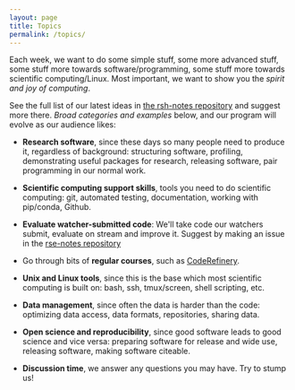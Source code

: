 ```yaml
---
layout: page
title: Topics
permalink: /topics/
---
```


Each week, we want to do some simple stuff, some more advanced stuff, some
stuff more towards software/programming, some stuff more towards
scientific computing/Linux.  Most important, we want to show you the
*spirit and joy of computing*.

See the full list of our latest ideas in [the rsh-notes
repository](https://github.com/ResearchSoftwareHour/rsh-notes) and
suggest more there.  *Broad categories and examples* below, and our
program will evolve as our audience likes:


* **Research software**, since these days so many people need to
  produce it, regardless of background: structuring software,
  profiling, demonstrating useful packages for research, releasing
  software, pair programming in our normal work.

* **Scientific computing support skills**, tools you need to do
  scientific computing: git, automated testing, documentation, working
  with pip/conda, Github.

* **Evaluate watcher-submitted code**: We'll take code our watchers
  submit, evaluate on stream and improve it.  Suggest by making an
  issue in the [rse-notes
  repository](https://github.com/ResearchSoftwareHour/rsh-notes)

* Go through bits of **regular courses**, such as
  [CodeRefinery](https://coderefinery.org/lessons/).

* **Unix and Linux tools**, since this is the base which most
  scientific computing is built on: bash, ssh, tmux/screen, shell
  scripting, etc.

* **Data management**, since often the data is harder than the code:
  optimizing data access, data formats, repositories, sharing data.

* **Open science and reproducibility**, since good software leads to
  good science and vice versa: preparing software for release and wide
  use, releasing software, making software citeable.

* **Discussion time**, we answer any questions you may have.  Try to
  stump us!
